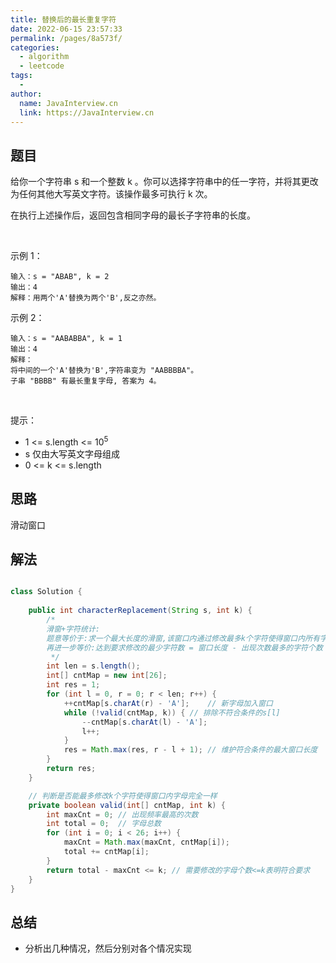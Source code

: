 ```yaml
---
title: 替换后的最长重复字符
date: 2022-06-15 23:57:33
permalink: /pages/8a573f/
categories:
  - algorithm
  - leetcode
tags:
  - 
author: 
  name: JavaInterview.cn
  link: https://JavaInterview.cn
---
```


## 题目
给你一个字符串 s 和一个整数 k 。你可以选择字符串中的任一字符，并将其更改为任何其他大写英文字符。该操作最多可执行 k 次。

在执行上述操作后，返回包含相同字母的最长子字符串的长度。

 

示例 1：

    输入：s = "ABAB", k = 2
    输出：4
    解释：用两个'A'替换为两个'B',反之亦然。
示例 2：

    输入：s = "AABABBA", k = 1
    输出：4
    解释：
    将中间的一个'A'替换为'B',字符串变为 "AABBBBA"。
    子串 "BBBB" 有最长重复字母, 答案为 4。
 

提示：

- 1 <= s.length <= 10<sup>5</sup>
- s 仅由大写英文字母组成
- 0 <= k <= s.length



## 思路

滑动窗口

## 解法
```java

class Solution {
    
    public int characterReplacement(String s, int k) {
        /*
        滑窗+字符统计:
        题意等价于:求一个最大长度的滑窗,该窗口内通过修改最多k个字符使得窗口内所有字符一样
        再进一步等价:达到要求修改的最少字符数 = 窗口长度 - 出现次数最多的字符个数 <= k
         */
        int len = s.length();
        int[] cntMap = new int[26];
        int res = 1;
        for (int l = 0, r = 0; r < len; r++) {
            ++cntMap[s.charAt(r) - 'A'];    // 新字母加入窗口
            while (!valid(cntMap, k)) { // 排除不符合条件的s[l]
                --cntMap[s.charAt(l) - 'A'];
                l++;
            }
            res = Math.max(res, r - l + 1); // 维护符合条件的最大窗口长度
        }
        return res;
    }

    // 判断是否能最多修改k个字符使得窗口内字母完全一样
    private boolean valid(int[] cntMap, int k) {
        int maxCnt = 0; // 出现频率最高的次数
        int total = 0;  // 字母总数
        for (int i = 0; i < 26; i++) {
            maxCnt = Math.max(maxCnt, cntMap[i]);
            total += cntMap[i];
        }
        return total - maxCnt <= k; // 需要修改的字母个数<=k表明符合要求
    }
}

```

## 总结

- 分析出几种情况，然后分别对各个情况实现 
